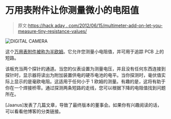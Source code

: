 # 万用表附件让你测量微小的电阻值

> 原文:[https://hack aday . com/2012/06/15/multimeter-add-on-let-you-measure-tiny-resistance-values/](https://hackaday.com/2012/06/15/multimeter-add-on-lets-you-measure-tiny-resistance-values/)

![](../Images/2dca3d72ac525424843b05567c7b2ecf.png "DIGITAL CAMERA")

这个[万用表附件被称为半欧姆](http://jaanus.tech-thing.org/half-ohm/half-ohm-milliohm-adapter/)。它允许您测量小电阻值，并可用于追踪 PCB 上的短路。

该板充当两个探针的通道。当您的仪表设置为测量电压，并且没有任何东西连接到探针时，显示器将读出为附加装置供电的硬币电池的电平。当你探测时，毫伏值实际上显示的是毫欧电阻。这适用于任何小于 1 欧姆的测量。有趣的是，这将有助于你在一个焊接桥零。通过探测两条短路的走线，您可以根据下降的电阻值找到问题所在。

[Jaanus]发表了几篇文章，导致了最终版本的董事会。如果你有兴趣阅读的话，可以看看他博客的分类链接。